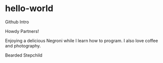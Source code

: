# hello-world
Github Intro

Howdy Partners!

Enjoying a delicious Negroni while I learn how to program. I also love coffee and photography. 

Bearded Stepchild
